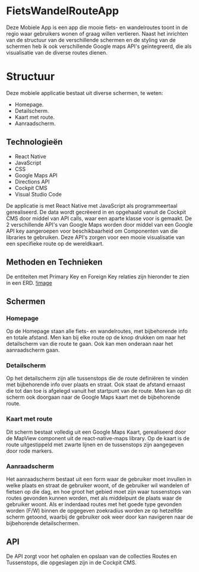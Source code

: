 # FietsWandelRouteApp

Deze Mobiele App is een app die mooie fiets- en wandelroutes toont in de regio waar gebruikers wonen of graag willen vertieren. Naast het inrichten van de structuur van de verschillende schermen en de styling van de schermen heb ik ook verschillende Google maps API's geïntegreerd, die als visualisatie van de diverse routes dienen.

# Structuur

Deze mobiele applicatie bestaat uit diverse schermen, te weten:
* Homepage.
* Detailscherm.
* Kaart met route.
* Aanraadscherm.

## Technologieën

* React Native
* JavaScript
* CSS
* Google Maps API
* Directions API
* Cockpit CMS
* Visual Studio Code

De applicatie is met React Native met JavaScript als programmeertaal gerealiseerd. De data wordt gecrëeerd in en opgehaald vanuit de Cockpit CMS door middel van API calls, waar een aparte klasse voor is gemaakt. De 2 verschillende API's van Google Maps worden door middel van een Google API key aangeroepen voor beschikbaarheid om Componenten van die libraries te gebruiken. Deze API's zorgen voor een mooie visualisatie van een specifieke route op de wereldkaart.

## Methoden en Technieken

De entiteiten met Primary Key en Foreign Key relaties zijn hieronder te zien in een ERD.
[!image](assets/ERD_RouteApp.png)

## Schermen

### Homepage

Op de Homepage staan alle fiets- en wandelroutes, met bijbehorende info en totale afstand. Men kan bij elke route op de knop drukken om naar het detailscherm van die route te gaan. Ook kan men onderaan naar het aanraadscherm gaan.

### Detailscherm

Op het detailscherm zijn alle tussenstops die de route definiëren te vinden met bijbehorende info over plaats en straat. Ook staat de afstand ernaast die tot dan toe is afgelegd vanuit het startpunt van de route. Men kan op dit scherm ook doorgaan naar de Google Maps kaart met de bijbehorende route.

### Kaart met route

Dit scherm bestaat volledig uit een Google Maps Kaart, gerealiseerd door de MapView component uit de react-native-maps library. Op de kaart is de route uitgestippeld met zwarte lijnen en de tussenstops zijn aangegeven door rode markers.

### Aanraadscherm

Het aanraadscherm bestaat uit een form waar de gebruiker moet invullen in welke plaats en straat de gebruiker woont, of de gebruiker wil wandelen of fietsen op die dag, en hoe groot het gebied moet zijn waar tussenstops van routes gevonden kunnen worden, met als middelpunt de plaats waar de gebruiker woont. Als er inderdaad routes met het goede type gevonden worden (F/W) binnen de opgegeven zoekradius worden ze op hetzelfde scherm getoond, waarbij de gebruiker ook weer door kan navigeren naar de bijbehorende detailschermen.

## API

De API zorgt voor het ophalen en opslaan van de collecties Routes en Tussenstops, die opgeslagen zijn in de Cockpit CMS.
